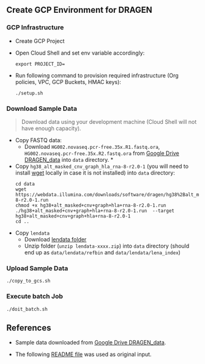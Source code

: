 ## Create GCP Environment for DRAGEN

### GCP Infrastructure

* Create GCP Project
* Open Cloud Shell and set env variable accordingly:
  ```shell
  export PROJECT_ID=
  ```

* Run following command to provision required infrastructure (Org policies, VPC, GCP Buckets, HMAC keys):
  ```shell
  ./setup.sh
  ```

### Download Sample Data

> Download data using your development machine (Cloud Shell will not have enough capacity). 

* Copy FASTQ data:
  * Download `HG002.novaseq.pcr-free.35x.R1.fastq.ora`, `HG002.novaseq.pcr-free.35x.R2.fastq.ora` from [Google Drive DRAGEN_data](https://drive.google.com/corp/drive/folders/16qFUVK-QNGtiNnr4yO-JCZnBNHvrGC11) into `data` directory.
    * 
* Copy `hg38_alt_masked_cnv_graph_hla_rna-8-r2.0-1` (you will need to install [wget](https://www.gnu.org/software/wget/) locally in case it is not installed) into `data` directory:
  ```shell
  cd data
  wget https://webdata.illumina.com/downloads/software/dragen/hg38%2Balt_masked%2Bcnv%2Bgraph%2Bhla%2Brna-8-r2.0-1.run
  chmod +x hg38+alt_masked+cnv+graph+hla+rna-8-r2.0-1.run
  ./hg38+alt_masked+cnv+graph+hla+rna-8-r2.0-1.run  --target hg38+alt_masked+cnv+graph+hla+rna-8-r2.0-1
  cd ..
  ```
* Copy `lendata`
  * Download [lendata folder](https://drive.google.com/corp/drive/folders/1pOFmVh8YwsH1W9e8En7jxzEYF_0O2rmr)
  * Unzip folder (`unzip lendata-xxxx.zip`) into `data` directory (should end up as `data/lendata/refbin` and `data/lendata/lena_index`)


### Upload Sample Data      
```shell
./copy_to_gcs.sh
```

### Execute batch Job

```shell
./doit_batch.sh
```

## References
* Sample data downloaded from  [Google Drive DRAGEN_data](https://drive.google.com/corp/drive/folders/1nwewtQCu2KarG-zw_pv4XZhwS8XOc2lo).

* The following [README file](https://docs.google.com/document/d/1Uawxi4UrY_jjsD6Mp-n1o-_gMUB6eSMA5vIWdhVHS3U/edit#heading=h.z1g5ff2ylnea) was used as original input. 

